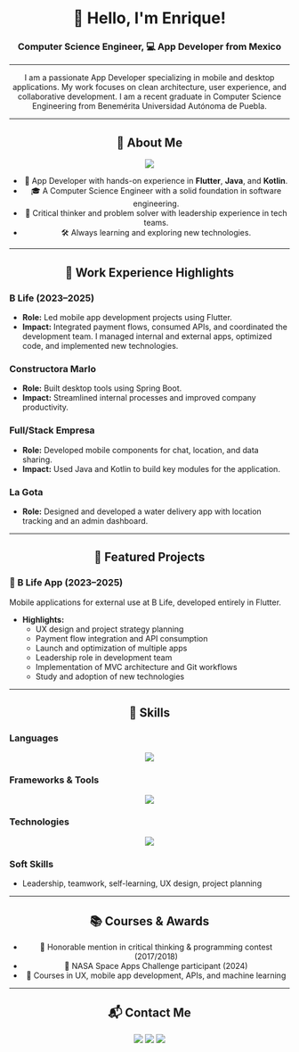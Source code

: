 <h1 align="center">👋 Hello, I'm Enrique!</h1>
<h3 align="center">Computer Science Engineer, 💻 App Developer from Mexico</h3>

---

<p align="center">
  I am a passionate App Developer specializing in mobile and desktop applications. My work focuses on clean architecture, user experience, and collaborative development. I am a recent graduate in Computer Science Engineering from Benemérita Universidad Autónoma de Puebla.
</p>

---

<h2 align="center">🚀 About Me</h2>
<p align="center">
  <img src="https://skillicons.dev/icons?i=flutter,java,kotlin,dart,python,cpp,js" />
</p>

<div align="center">
  
- 📱 App Developer with hands-on experience in **Flutter**, **Java**, and **Kotlin**.
- 🎓 A Computer Science Engineer with a solid foundation in software engineering.
- 🧠 Critical thinker and problem solver with leadership experience in tech teams.
- 🛠️ Always learning and exploring new technologies.

</div>

---

<h2 align="center">💼 Work Experience Highlights</h2>

### **B Life** (2023–2025)
* **Role:** Led mobile app development projects using Flutter.
* **Impact:** Integrated payment flows, consumed APIs, and coordinated the development team. I managed internal and external apps, optimized code, and implemented new technologies.

### **Constructora Marlo**
* **Role:** Built desktop tools using Spring Boot.
* **Impact:** Streamlined internal processes and improved company productivity.

### **Full/Stack Empresa**
* **Role:** Developed mobile components for chat, location, and data sharing.
* **Impact:** Used Java and Kotlin to build key modules for the application.

### **La Gota**
* **Role:** Designed and developed a water delivery app with location tracking and an admin dashboard.

---

<h2 align="center">📱 Featured Projects</h2>

### **🧬 B Life App** (2023–2025)
Mobile applications for external use at B Life, developed entirely in Flutter.
* **Highlights:**
  * UX design and project strategy planning
  * Payment flow integration and API consumption
  * Launch and optimization of multiple apps
  * Leadership role in development team
  * Implementation of MVC architecture and Git workflows
  * Study and adoption of new technologies

---

<h2 align="center">🧰 Skills</h2>

### Languages
<p align="center">
  <img src="https://skillicons.dev/icons?i=dart,kotlin,java,python,cpp,js" />
</p>

### Frameworks & Tools
<p align="center">
  <img src="https://skillicons.dev/icons?i=flutter,spring,firebase,graphql,git,github,gitlab" />
</p>

### Technologies
<p align="center">
  <img src="https://skillicons.dev/icons?i=aws,mongodb,mysql,androidstudio,vscode,intellij" />
</p>

### Soft Skills
* Leadership, teamwork, self-learning, UX design, project planning

---

<h2 align="center">📚 Courses & Awards</h2>

<div align="center">
  
- 🏅 Honorable mention in critical thinking & programming contest (2017/2018)
- 🚀 NASA Space Apps Challenge participant (2024)
- 📖 Courses in UX, mobile app development, APIs, and machine learning

</div>

---

<h2 align="center">📬 Contact Me</h2>

<p align="center">
  <a href="mailto:enriquelozanogarciacontacto@gmail.com"><img src="https://img.shields.io/badge/Email-enriquelozanogarciacontacto@gmail.com-red?style=for-the-badge&logo=gmail"></a>
  <a href="https://github.com/Kikekike"><img src="https://img.shields.io/badge/GitHub-Kikekike-181717?style=for-the-badge&logo=github"></a>
  <a href="https://linkedin.com/in/enrique-lozano-garcia"><img src="https://img.shields.io/badge/LinkedIn-Enrique%20Lozano%20Garc%C3%ADa-0077B5?style=for-the-badge&logo=linkedin"></a>
</p>
